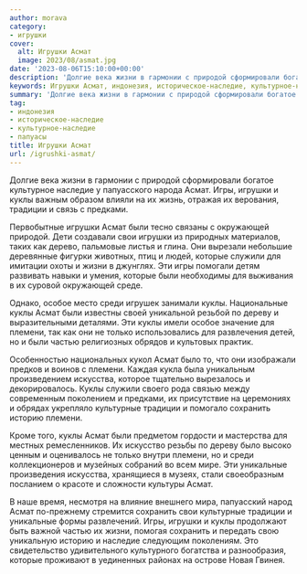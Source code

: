 ```yaml
---
author: morava
category:
- игрушки
cover:
  alt: Игрушки Асмат
  image: 2023/08/asmat.jpg
date: '2023-08-06T15:10:00+00:00'
description: 'Долгие века жизни в гармонии с природой сформировали богатое культурное наследие у папуасского народа Асмат. Игры, игрушки и куклы важным образом влияли...'
keywords: Игрушки Асмат, индонезия, историческое-наследие, культурное-наследие, папуасы, асмат, куклы, игрушки, племени, жизни, игры, традиции, которые, сохранить, природой, наследие, предками, окружающей, свои, служили
summary: 'Долгие века жизни в гармонии с природой сформировали богатое культурное наследие у папуасского народа Асмат. Игры, игрушки и куклы важным образом влияли...'
tag:
- индонезия
- историческое-наследие
- культурное-наследие
- папуасы
title: Игрушки Асмат
url: /igrushki-asmat/
---
```


Долгие века жизни в гармонии с природой сформировали богатое культурное наследие у папуасского народа Асмат. Игры, игрушки и куклы важным образом влияли на их жизнь, отражая их верования, традиции и связь с предками.

Первобытные игрушки Асмат были тесно связаны с окружающей природой. Дети создавали свои игрушки из природных материалов, таких как дерево, пальмовые листья и глина. Они вырезали небольшие деревянные фигурки животных, птиц и людей, которые служили для имитации охоты и жизни в джунглях. Эти игры помогали детям развивать навыки и умения, которые были необходимы для выживания в их суровой окружающей среде.

Однако, особое место среди игрушек занимали куклы. Национальные куклы Асмат были известны своей уникальной резьбой по дереву и выразительными деталями. Эти куклы имели особое значение для племени, так как они не только использовались для развлечения детей, но и были частью религиозных обрядов и культовых практик.

Особенностью национальных кукол Асмат было то, что они изображали предков и воинов с племени. Каждая кукла была уникальным произведением искусства, которое тщательно вырезалось и декорировалось. Куклы служили своего рода связью между современным поколением и предками, их присутствие на церемониях и обрядах укрепляло культурные традиции и помогало сохранить историю племени.

Кроме того, куклы Асмат были предметом гордости и мастерства для местных ремесленников. Их искусство резьбы по дереву было высоко ценным и оценивалось не только внутри племени, но и среди коллекционеров и музейных собраний во всем мире. Эти уникальные произведения искусства, хранящиеся в музеях, стали своеобразным посланием о красоте и сложности культуры Асмат.

В наше время, несмотря на влияние внешнего мира, папуасский народ Асмат по-прежнему стремится сохранить свои культурные традиции и уникальные формы развлечений. Игры, игрушки и куклы продолжают быть важной частью их жизни, помогая сохранить и передать свою уникальную историю и наследие следующим поколениям. Это свидетельство удивительного культурного богатства и разнообразия, которые проживают в уединенных районах на острове Новая Гвинея.